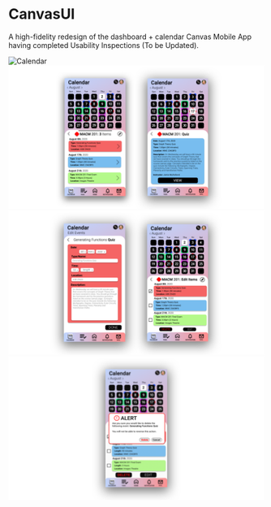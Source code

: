 # CanvasUI
A high-fidelity redesign of the dashboard + calendar Canvas Mobile App having completed Usability Inspections (To be Updated).

![Calendar](CanvasCalendar.png)
![UI1](UI1.png)
![UI2](UI2.png)
![UI3](UI3.png)
